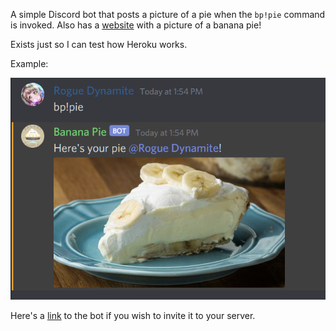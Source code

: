 A simple Discord bot that posts a picture of a pie when the `bp!pie` command is invoked. Also has a [website](https://banana-pie.herokuapp.com/) with a picture of a banana pie!

Exists just so I can test how Heroku works.

Example:

![Image Of Banana Bot](BananaTest.png)

Here's a [link](https://discord.com/api/oauth2/authorize?client_id=754785412182179891&permissions=18432&scope=bot) to the bot if you wish to invite it to your server.

